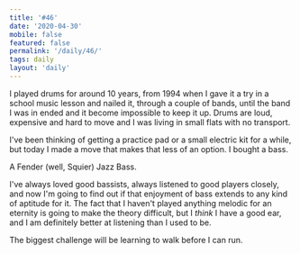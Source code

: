 ```yaml
---
title: '#46'
date: '2020-04-30'
mobile: false
featured: false
permalink: '/daily/46/'
tags: daily
layout: 'daily'
---
```


I played drums for around 10 years, from 1994 when I gave it a try in a school music lesson and nailed it, through a couple of bands, until the band I was in ended and it become impossible to keep it up. Drums are loud, expensive and hard to move and I was living in small flats with no transport.

I've been thinking of getting a practice pad or a small electric kit for a while, but today I made a move that makes that less of an option. I bought a bass.

A Fender (well, Squier) Jazz Bass.

I've always loved good bassists, always listened to good players closely, and now I'm going to find out if that enjoyment of bass extends to any kind of aptitude for it. The fact that I haven't played anything melodic for an eternity is going to make the theory difficult, but I _think_ I have a good ear, and I am definitely better at listening than I used to be.

The biggest challenge will be learning to walk before I can run.
